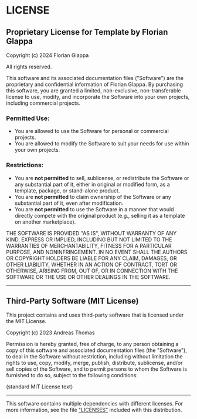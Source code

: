 # LICENSE

## Proprietary License for Template by Florian Glappa

Copyright (c) 2024 Florian Glappa

All rights reserved.

This software and its associated documentation files ("Software") are the proprietary and confidential information of Florian Glappa. By purchasing this software, you are granted a limited, non-exclusive, non-transferable license to use, modify, and incorporate the Software into your own projects, including commercial projects.

### Permitted Use:
- You are allowed to use the Software for personal or commercial projects.
- You are allowed to modify the Software to suit your needs for use within your own projects.

### Restrictions:
- You are **not permitted** to sell, sublicense, or redistribute the Software or any substantial part of it, either in original or modified form, as a template, package, or stand-alone product.
- You are **not permitted** to claim ownership of the Software or any substantial part of it, even after modification.
- You are **not permitted** to use the Software in a manner that would directly compete with the original product (e.g., selling it as a template on another marketplace).

THE SOFTWARE IS PROVIDED "AS IS", WITHOUT WARRANTY OF ANY KIND, EXPRESS OR IMPLIED, INCLUDING BUT NOT LIMITED TO THE WARRANTIES OF MERCHANTABILITY, FITNESS FOR A PARTICULAR PURPOSE, AND NONINFRINGEMENT. IN NO EVENT SHALL THE AUTHORS OR COPYRIGHT HOLDERS BE LIABLE FOR ANY CLAIM, DAMAGES, OR OTHER LIABILITY, WHETHER IN AN ACTION OF CONTRACT, TORT OR OTHERWISE, ARISING FROM, OUT OF, OR IN CONNECTION WITH THE SOFTWARE OR THE USE OR OTHER DEALINGS IN THE SOFTWARE.

---

## Third-Party Software (MIT License)

This project contains and uses third-party software that is licensed under the MIT License.

Copyright (c) 2023 Andreas Thomas

Permission is hereby granted, free of charge, to any person obtaining a copy of this software and associated documentation files (the "Software"), to deal in the Software without restriction, including without limitation the rights to use, copy, modify, merge, publish, distribute, sublicense, and/or sell copies of the Software, and to permit persons to whom the Software is furnished to do so, subject to the following conditions:

(standard MIT License text)

---

This software contains multiple dependencies with different licenses. For more information, see the file ["LICENSES"](./LICENSES) included with this distribution.
